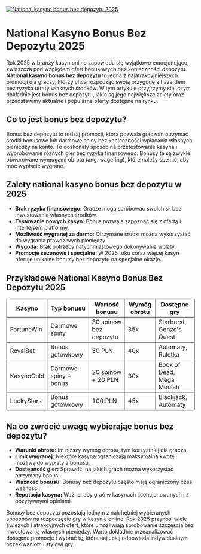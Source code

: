 [![National kasyno bonus bez depozytu 2025](https://123-caf.pages.dev/gitsignup.png)](https://vrmoo.ru/Bt82HjjY)

<h1>National Kasyno Bonus Bez Depozytu 2025</h1> <p>Rok 2025 w branży kasyn online zapowiada się wyjątkowo emocjonująco, zwłaszcza pod względem ofert bonusowych bez konieczności depozytu. <strong>National kasyno bonus bez depozytu</strong> to jedna z najatrakcyjniejszych promocji dla graczy, którzy chcą rozpocząć swoją przygodę z hazardem bez ryzyka utraty własnych środków. W tym artykule przyjrzymy się, czym dokładnie jest bonus bez depozytu, jakie są jego największe zalety oraz przedstawimy aktualne i popularne oferty dostępne na rynku.</p>  <h2>Co to jest bonus bez depozytu?</h2> <p>Bonus bez depozytu to rodzaj promocji, która pozwala graczom otrzymać środki bonusowe lub darmowe spiny bez konieczności wpłacania własnych pieniędzy na konto. To doskonały sposób na przetestowanie kasyna i wypróbowanie różnych gier bez ryzyka finansowego. Bonusy te są zwykle obwarowane wymogami obrotu (ang. wagering), które należy spełnić, aby móc wypłacić wygrane.</p>  <h2>Zalety national kasyno bonus bez depozytu w 2025</h2> <ul>   <li><strong>Brak ryzyka finansowego:</strong> Gracze mogą spróbować swoich sił bez inwestowania własnych środków.</li>   <li><strong>Testowanie nowych kasyn:</strong> Bonus pozwala zapoznać się z ofertą i interfejsem platformy.</li>   <li><strong>Możliwość wygranej za darmo:</strong> Otrzymane środki można wykorzystać do wygrania prawdziwych pieniędzy.</li>   <li><strong>Wygoda:</strong> Brak potrzeby natychmiastowego dokonywania wpłaty.</li>   <li><strong>Promocje sezonowe i specjalne:</strong> W 2025 roku coraz więcej kasyn oferuje unikalne bonusy bez depozytu na specjalne okazje.</li> </ul>  <h2>Przykładowe National Kasyno Bonus Bez Depozytu 2025</h2> <table border="1" cellpadding="8" cellspacing="0" style="border-collapse: collapse; width: 100%; max-width: 800px;">   <thead>     <tr>       <th>Kasyno</th>       <th>Typ bonusu</th>       <th>Wartość bonusu</th>       <th>Wymóg obrotu</th>       <th>Dostępne gry</th>     </tr>   </thead>   <tbody>     <tr>       <td>FortuneWin</td>       <td>Darmowe spiny</td>       <td>30 spinów bez depozytu</td>       <td>35x</td>       <td>Starburst, Gonzo's Quest</td>     </tr>     <tr>       <td>RoyalBet</td>       <td>Bonus gotówkowy</td>       <td>50 PLN</td>       <td>40x</td>       <td>Automaty, Ruletka</td>     </tr>     <tr>       <td>KasynoGold</td>       <td>Darmowe spiny + bonus</td>       <td>20 spinów + 20 PLN</td>       <td>30x</td>       <td>Book of Dead, Mega Moolah</td>     </tr>     <tr>       <td>LuckyStars</td>       <td>Bonus gotówkowy</td>       <td>100 PLN</td>       <td>45x</td>       <td>Blackjack, Automaty</td>     </tr>   </tbody> </table>  <h2>Na co zwrócić uwagę wybierając bonus bez depozytu?</h2> <ul>   <li><strong>Warunki obrotu:</strong> Im niższy wymóg obrotu, tym korzystniej dla gracza.</li>   <li><strong>Limit wygranej:</strong> Niektóre kasyna ograniczają maksymalną kwotę możliwą do wypłaty z bonusu.</li>   <li><strong>Dostępność gier:</strong> Sprawdź, na jakich grach można wykorzystać otrzymany bonus.</li>   <li><strong>Ważność bonusu:</strong> Bonusy bez depozytu często mają ograniczony czas ważności.</li>   <li><strong>Reputacja kasyna:</strong> Ważne, aby grać w kasynach licencjonowanych i z pozytywnymi opiniami.</li> </ul>  <p>Bonusy bez depozytu pozostają jednym z najchętniej wybieranych sposobów na rozpoczęcie gry w kasynie online. Rok 2025 przynosi wiele świeżych i atrakcyjnych ofert, które umożliwiają spróbowanie szczęścia bez inwestowania własnych pieniędzy. Warto dokładnie przeanalizować dostępne promocje i wybrać tę, która najlepiej odpowiada indywidualnym oczekiwaniom i stylowi gry.</p>